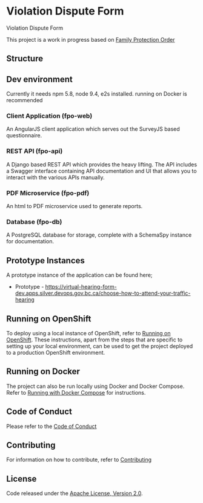 # Violation Dispute Form
Violation Dispute Form

This project is a work in progress based on [Family Protection Order](https://github.com/bcgov/Family-Protection-Order)

## Structure

## Dev environment
Currently it needs npm 5.8, node 9.4, e2s installed. 
running on Docker is recommended

### Client Application (fpo-web)
An AngularJS client application which serves out the SurveyJS based questionnaire.

###	REST API (fpo-api)
A Django based REST API which provides the heavy lifting.  The API includes a Swagger interface containing API documentation and UI that allows you to interact with the various APIs manually.

### PDF Microservice (fpo-pdf)
An html to PDF microservice used to generate reports.

###	Database (fpo-db)
A PostgreSQL database for storage, complete with a SchemaSpy instance for documentation.

## Prototype Instances

A prototype instance of the application can be found here;
* Prototype - https://virtual-hearing-form-dev.apps.silver.devops.gov.bc.ca/choose-how-to-attend-your-traffic-hearing

## Running on OpenShift

To deploy using a local instance of OpenShift, refer to [Running on OpenShift](./RunningOnOpenShift.md).  These instructions, apart from the steps that are specific to setting up your local environment, can be used to get the project deployed to a production OpenShift environment.

## Running on Docker

The project can also be run locally using Docker and Docker Compose.  Refer to [Running with Docker Compose](./docker/README.md) for instructions.

## Code of Conduct

Please refer to the [Code of Conduct](./CODE_OF_CONDUCT.md) 

## Contributing

For information on how to contribute, refer to [Contributing](CONTRIBUTING.md)

## License

Code released under the [Apache License, Version 2.0](./LICENSE).
